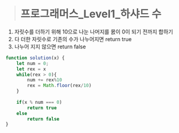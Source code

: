 ><h1>프로그래머스_Level1_하샤드 수</h1>
1. 자릿수를 더하기 위해 10으로 나눈 나머지를 몴이 0이 되기 전까지 합하기
2. 다 더한 자릿수로 기존의 수가 나누어지면 return true
3. 나누어 지지 않으면 return false

```javascript
function solution(x) {
    let num = 0;
    let rex = x
    while(rex > 0){
        num += rex%10
        rex = Math.floor(rex/10)
    }
    
    if(x % num === 0)
        return true
    else
        return false
}
```
